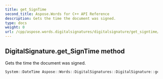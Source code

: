 ```yaml
---
title: get_SignTime
second_title: Aspose.Words for C++ API Reference
description: Gets the time the document was signed. 
type: docs
weight: 0
url: /cpp/aspose.words.digitalsignatures/digitalsignature/get_signtime/
---
```

## DigitalSignature.get_SignTime method


Gets the time the document was signed.

```cpp
System::DateTime Aspose::Words::DigitalSignatures::DigitalSignature::get_SignTime() const
```

